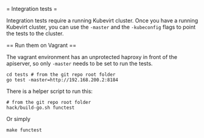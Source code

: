 = Integration tests =

Integration tests require a running Kubevirt cluster.  Once you have a running
Kubevirt cluster, you can use the `-master` and the `-kubeconfig` flags to
point the tests to the cluster.

== Run them on Vagrant ==

The vagrant environment has an unprotected haproxy in front of the apiserver,
so only `-master` needs to be set to run the tests.

```
cd tests # from the git repo root folder
go test -master=http://192.168.200.2:8184
```

There is a helper script to run this:


```
# from the git repo root folder
hack/build-go.sh functest
```

Or simply

```
make functest
```
